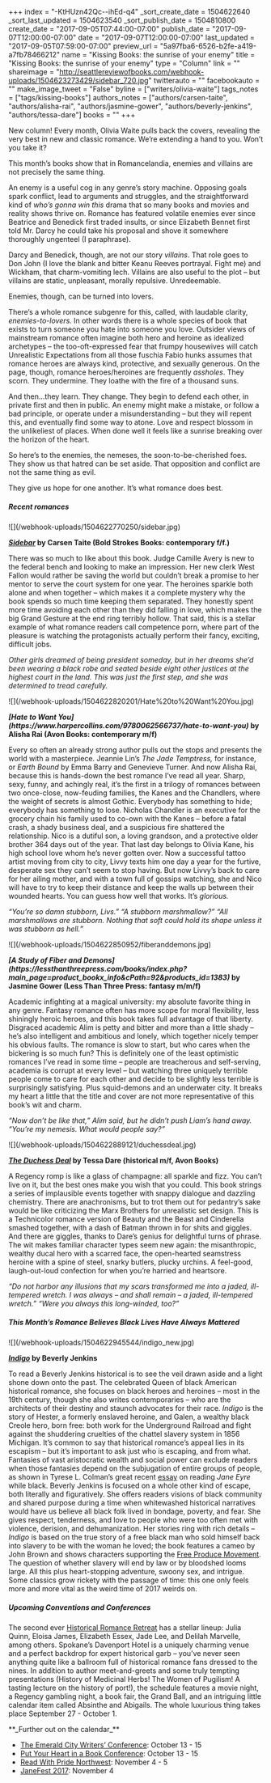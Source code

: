 +++
index = "-KtHUzn42Qc--ihEd-q4"
_sort_create_date = 1504622640
_sort_last_updated = 1504623540
_sort_publish_date = 1504810800
create_date = "2017-09-05T07:44:00-07:00"
publish_date = "2017-09-07T12:00:00-07:00"
date = "2017-09-07T12:00:00-07:00"
last_updated = "2017-09-05T07:59:00-07:00"
preview_url = "5a97fba6-6526-b2fe-a419-a7fb78466212"
name = "Kissing Books: the sunrise of your enemy"
title = "Kissing Books: the sunrise of your enemy"
type = "Column"
link = ""
shareimage = "http://seattlereviewofbooks.com/webhook-uploads/1504623273429/sidebar_720.jpg"
twitterauto = ""
facebookauto = ""
make_image_tweet = "False"
byline = ["writers/olivia-waite"]
tags_notes = ["tags/kissing-books"]
authors_notes = ["authors/carsen-taite", "authors/alisha-rai", "authors/jasmine-gower", "authors/beverly-jenkins", "authors/tessa-dare"]
books = ""
+++
<p class="intro">New column! Every month, Olivia Waite pulls back the covers, revealing the very best in new and classic romance. We’re extending a hand to you. Won’t you take it?</p>

<div class="break"></div>

<p>This month&#8217;s books show that in Romancelandia, enemies and villains are not precisely the same thing.</p>

<p>An enemy is a useful cog in any genre&#8217;s story machine. Opposing goals spark conflict, lead to arguments and struggles, and the straightforward kind of <em>who&#8217;s gonna win this</em> drama that so many books and movies and reality shows thrive on. Romance has featured volatile enemies ever since Beatrice and Benedick first traded insults, or since Elizabeth Bennet first told Mr. Darcy he could take his proposal and shove it somewhere thoroughly ungenteel (I paraphrase).</p>

<p>Darcy and Benedick, though, are not our story <em>villains</em>. That role goes to Don John (I love the blank and bitter Keanu Reeves portrayal. Fight me) and Wickham, that charm-vomiting lech. Villains are also useful to the plot &#8211; but villains are static, unpleasant, morally repulsive. Unredeemable.</p>

<p>Enemies, though, can be turned into lovers. </p>

<p>There&#8217;s a whole romance subgenre for this, called, with laudable clarity, <em>enemies-to-lovers.</em> In other words there is a whole species of book that exists to turn someone you hate into someone you love. Outsider views of mainstream romance often imagine both hero and heroine as idealized archetypes &#8211; the too-oft-expressed fear that frumpy housewives will catch Unrealistic Expectations from all those fuschia Fabio hunks assumes that romance heroes are always kind, protective, and sexually generous. On the page, though, romance heroes/heroines are frequently <em>assholes</em>. They scorn. They undermine. They loathe with the fire of a thousand suns.</p>

<p>And then&hellip;they learn. They change. They begin to defend each other, in private first and then in public. An enemy might make a mistake, or follow a bad principle, or operate under a misunderstanding &#8211; but they will repent this, and eventually find some way to atone. Love and respect blossom in the unlikeliest of places. When done well it feels like a sunrise breaking over the horizon of the heart.</p>

<p>So here&#8217;s to the enemies, the nemeses, the soon-to-be-cherished foes. They show us that hatred can be set aside. That opposition and conflict are not the same thing as evil.</p>

<p>They give us hope for one another. It&#8217;s what romance does best.</p>

<div class="break"></div>

<h5>Recent romances</h5>

<p class="image-left">![](/webhook-uploads/1504622770250/sidebar.jpg)</p>

<p class="noindent"><strong><em><a href="https://www.boldstrokesbooks.com/books/sidebar-by-carsen-taite-2228-b">Sidebar</a></em> by Carsen Taite (Bold Strokes Books: contemporary f/f.)</strong></p>

<p class="noindent">There was so much to like about this book. Judge Camille Avery is new to the federal bench and looking to make an impression. Her new clerk West Fallon would rather be saving the world but couldn&#8217;t break a promise to her mentor to serve the court system for one year. The heroines sparkle both alone and when together &#8211; which makes it a complete mystery why the book spends so much time keeping them separated. They honestly spent more time avoiding each other than they did falling in love, which makes the big Grand Gesture at the end ring terribly hollow. That said, this is a stellar example of what romance readers call competence porn, where part of the pleasure is watching the protagonists actually perform their fancy, exciting, difficult jobs.</p>

<p class="noindent"><em>Other girls dreamed of being president someday, but in her dreams she&#8217;d been wearing a black robe and seated beside eight other justices at the highest court in the land. This was just the first step, and she was determined to tread carefully.</em></p>

<div class="break"></div>

<p class="image-left">![](/webhook-uploads/1504622820201/Hate%20to%20Want%20You.jpg)</p>

<p class="noindent"><strong><em>[Hate to Want You](https://www.harpercollins.com/9780062566737/hate-to-want-you)</em></strong><strong> by Alisha Rai (Avon Books: contemporary m/f)</strong></p>

<p class="noindent">Every so often an already strong author pulls out the stops and presents the world with a masterpiece. Jeannie Lin&#8217;s <em>The Jade Temptress,</em> for instance, or <em>Earth Bound</em> by Emma Barry and Genevieve Turner. And now Alisha Rai, because this is hands-down the best romance I&#8217;ve read all year. Sharp, sexy, funny, and achingly real, it&#8217;s the first in a trilogy of romances between two once-close, now-feuding families, the Kanes and the Chandlers, where the weight of secrets is almost Gothic. Everybody has something to hide; everybody has something to lose. Nicholas Chandler is an executive for the grocery chain his family used to co-own with the Kanes &#8211; before a fatal crash, a shady business deal, and a suspicious fire shattered the relationship. Nico is a dutiful son, a loving grandson, and a protective older brother 364 days out of the year. That last day belongs to Olivia Kane, his high school love whom he&#8217;s never gotten over. Now a successful tattoo artist moving from city to city, Livvy texts him one day a year for the furtive, desperate sex they can&#8217;t seem to stop having. But now Livvy&#8217;s back to care for her ailing mother, and with a town full of gossips watching, she and Nico will have to try to keep their distance and keep the walls up between their wounded hearts. You can guess how well that works. It&#8217;s <em>glorious.</em></p>

<p class="noindent"><em>&#8220;You&#8217;re so damn stubborn, Livs.&#8221; &#8220;A stubborn marshmallow?&#8221; &#8220;All marshmallows are stubborn. Nothing that soft could hold its shape unless it was stubborn as hell.&#8221;</em></p>

<div class="break"></div>

<p class="image-left">![](/webhook-uploads/1504622850952/fiberanddemons.jpg)</p>

<p class="noindent"><strong><em>[A Study of Fiber and Demons](https://lessthanthreepress.com/books/index.php?main_page=product_bookx_info&amp;cPath=92&amp;products_id=1383)</em> by Jasmine Gower (Less Than Three Press: fantasy m/m/f)</strong></p>

<p class="noindent">Academic infighting at a magical university: my absolute favorite thing in any genre. Fantasy romance often has more scope for moral flexibility, less shiningly heroic heroes, and this book takes full advantage of that liberty. Disgraced academic Alim is petty and bitter and more than a little shady &#8211; he&#8217;s also intelligent and ambitious and lonely, which together nicely temper his obvious faults. The romance is slow to start, but who cares when the bickering is so much fun? This is definitely one of the least optimistic romances I&#8217;ve read in some time &#8211; people are treacherous and self-serving, academia is corrupt at every level &#8211; but watching three uniquely terrible people come to care for each other and decide to be slightly less terrible is surprisingly satisfying. Plus squid-demons and an underwater city. It breaks my heart a little that the title and cover are not more representative of this book&#8217;s wit and charm.</p>

<p class="noindent"><em>&#8220;Now don&#8217;t be like that,&#8221; Alim said, but he didn&#8217;t push Liam&#8217;s hand away. &#8220;You&#8217;re my nemesis. What would people say?&#8221;</em></p>

<div class="break"></div>

<p class="image-left">![](/webhook-uploads/1504622889121/duchessdeal.jpg)</p>

<p class="noindent"><strong><em><a href="http://tessadare.com/bookshelf/the-duchess-deal/">The Duchess Deal</a></em> by Tessa Dare (historical m/f, Avon Books)</strong></p>

<p class="noindent">A Regency romp is like a glass of champagne: all sparkle and fizz. You can&#8217;t live on it, but the best ones make you wish that you could. This book strings a series of implausible events together with snappy dialogue and dazzling chemistry. There are anachronisms, but to trot them out for pedantry&#8217;s sake would be like criticizing the Marx Brothers for unrealistic set design. This is a Technicolor romance version of Beauty and the Beast and Cinderella smashed together, with a dash of Batman thrown in for shits and giggles. And there are giggles, thanks to Dare&#8217;s genius for delightful turns of phrase. The wit makes familiar character types seem new again: the misanthropic, wealthy ducal hero with a scarred face, the open-hearted seamstress heroine with a spine of steel, snarky butlers, plucky urchins. A feel-good, laugh-out-loud confection for when you&#8217;re harried and heartsore.</p>

<p class="noindent"><em>&#8220;Do not harbor any illusions that my scars transformed me into a jaded, ill-tempered wretch. I was always &#8211; and shall remain &#8211; a jaded, ill-tempered wretch.&#8221; &#8220;Were you always this long-winded, too?&#8221;</em></p>

<div class="break"></div>

<h5>This Month&#8217;s Romance Believes Black Lives Have Always Mattered</h5>

<p class="image-left">![](/webhook-uploads/1504622945544/indigo_new.jpg)</p>

<p class="noindent"><strong><em><a href="http://www.beverlyjenkins.net/web/books/indigo/">Indigo</a></em> by Beverly Jenkins</strong></p>

<p class="noindent">To read a Beverly Jenkins historical is to see the veil drawn aside and a light shone down onto the past. The celebrated Queen of black American historical romance, she focuses on black heroes and heroines &#8211; most in the 19th century, though she also writes contemporaries &#8211; who are the architects of their destiny and staunch advocates for their race. <em>Indigo</em> is the story of Hester, a formerly enslaved heroine, and Galen, a wealthy black Creole hero, born free: both work for the Underground Railroad and fight against the shuddering cruelties of the chattel slavery system in 1856 Michigan. It&#8217;s common to say that historical romance&#8217;s appeal lies in its escapism &#8211; but it&#8217;s important to ask just who is escaping, and from what. Fantasies of vast aristocratic wealth and social power can exclude readers when those fantasies depend on the subjugation of entire groups of people, as shown in Tyrese L. Colman&#8217;s great recent <a href="http://lithub.com/reading-jane-eyre-while-black/">essay</a> on reading <em>Jane Eyre</em> while black. Beverly Jenkins is focused on a whole other kind of escape, both literally and figuratively. She offers readers visions of black community and shared purpose during a time when whitewashed historical narratives would have us believe all black folk lived in bondage, poverty, and fear. She gives respect, tenderness, and love to people who were too often met with violence, derision, and dehumanization. Her stories ring with rich details &#8211; <em>Indigo</em> is based on the true story of a free black man who sold himself back into slavery to be with the woman he loved; the book features a cameo by John Brown and shows characters supporting the <a href="https://en.m.wikipedia.org/wiki/Free_produce_movement">Free Produce Movement</a>. The question of whether slavery will end by law or by bloodshed looms large. All this plus heart-stopping adventure, swoony sex, and intrigue. Some classics grow rickety with the passage of time: this one only feels more and more vital as the weird time of 2017 weirds on.</p>

<div class="break"></div>

<h5>Upcoming Conventions and Conferences</h5>

<p>The second ever <a href="https://www.historicalromanceretreat.com/">Historical Romance Retreat</a> has a stellar lineup: Julia Quinn, Eloisa James, Elizabeth Essex, Jade Lee, and Delilah Marvelle, among others. Spokane&#8217;s Davenport Hotel is a uniquely charming venue and a perfect backdrop for expert historical garb &#8211; you&#8217;ve never seen anything quite like a ballroom full of historical romance fans dressed to the nines. In addition to author meet-and-greets and some truly tempting presentations (History of Medicinal Herbs! The Women of Pugilism! A tasting lecture on the history of port!), the schedule features a movie night, a Regency gambling night, a book fair, the Grand Ball, and an intriguing little calendar item called Absinthe and Abigails. The whole luxurious thing takes place September 27 - October 1.</p>


<p class="noindent">**_Further out on the calendar_**</p>
<ul>
    <li><a href="http://gsrwa.org/ecwc/conference/">The Emerald City Writers&#8217; Conference</a>: October 13 - 15</li>
    <li><a href="http://www.njromancewriters.org/conference.html">Put Your Heart in a Book Conference</a>: October 13 - 15</li>
    <li><a href="https://readwithpridenorthwest.org/">Read With Pride Northwest</a>: November 4 - 5</li>
    <li><a href="https://janefest17.wordpress.com/">JaneFest 2017</a>: November 4</li>
</ul>

